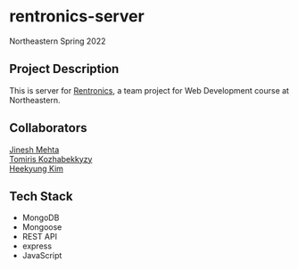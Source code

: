 # rentronics-server

Northeastern Spring 2022  

## Project Description
This is server for [Rentronics](), a team project for Web Development course at Northeastern.

## Collaborators

[Jinesh Mehta](https://github.com/mehtajinesh)  
[Tomiris Kozhabekkyzy](https://github.com/tomirisk)  
[Heekyung Kim](https://github.com/hkimkim)  

## Tech Stack  
- MongoDB
- Mongoose
- REST API
- express
- JavaScript